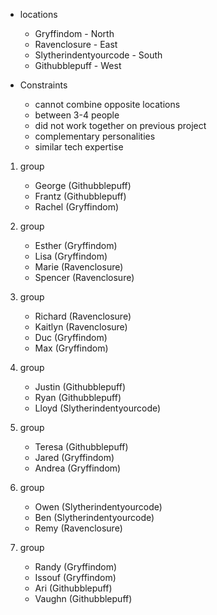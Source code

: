 - locations

  - Gryffindom - North
  - Ravenclosure - East
  - Slytherindentyourcode - South
  - Githubblepuff - West

- Constraints
  - cannot combine opposite locations
  - between 3-4 people
  - did not work together on previous project
  - complementary personalities
  - similar tech expertise

1. group

   - George (Githubblepuff)
   - Frantz (Githubblepuff)
   - Rachel (Gryffindom)

1. group

   - Esther (Gryffindom)
   - Lisa (Gryffindom)
   - Marie (Ravenclosure)
   - Spencer (Ravenclosure)

1. group

   - Richard (Ravenclosure)
   - Kaitlyn (Ravenclosure)
   - Duc (Gryffindom)
   - Max (Gryffindom)

1. group

   - Justin (Githubblepuff)
   - Ryan (Githubblepuff)
   - Lloyd (Slytherindentyourcode)

1. group

   - Teresa (Githubblepuff)
   - Jared (Gryffindom)
   - Andrea (Gryffindom)

1. group

   - Owen (Slytherindentyourcode)
   - Ben (Slytherindentyourcode)
   - Remy (Ravenclosure)

1. group
   - Randy (Gryffindom)
   - Issouf (Gryffindom)
   - Ari (Githubblepuff)
   - Vaughn (Githubblepuff)
